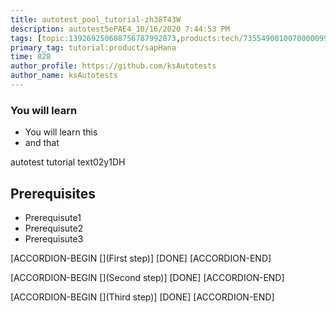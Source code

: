 ```yaml
---
title: autotest_pool_tutorial-zh38T43W
description: autotest5ePAE4_10/16/2020 7:44:53 PM
tags: [topic:139269250608756787992873,products:tech/73554900100700000996,tutorial:experience/advanced]
primary_tag: tutorial:product/sapHana
time: 828
author_profile: https://github.com/ksAutotests
author_name: ksAutotests
---
```

### You will learn
- You will learn this
- and that

autotest tutorial text02y1DH

## Prerequisites
- Prerequisute1
- Prerequisute2
- Prerequisute3

[ACCORDION-BEGIN [](First step)]
[DONE]
[ACCORDION-END]

[ACCORDION-BEGIN [](Second step)]
[DONE]
[ACCORDION-END]

[ACCORDION-BEGIN [](Third step)]
[DONE]
[ACCORDION-END]

